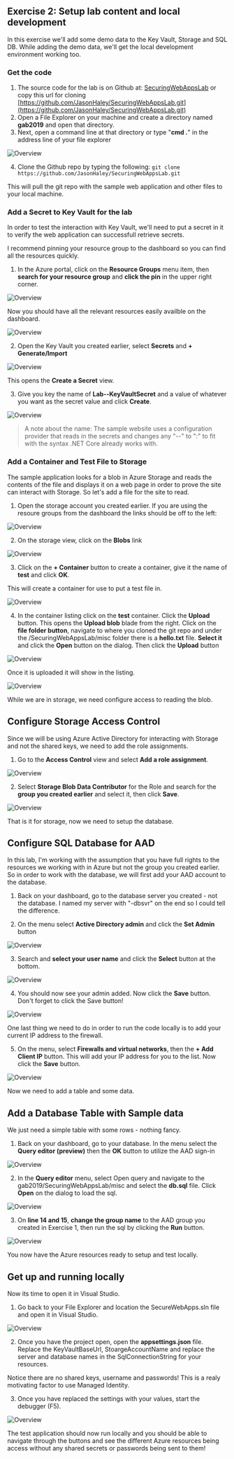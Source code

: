 ## Exercise 2: Setup lab content and local development
In this exercise we'll add some demo data to the Key Vault, Storage and SQL DB. While adding the demo data, we'll get the local development environment working too.

### Get the code
1. The source code for the lab is on Github at: [SecuringWebAppsLab](https://github.com/JasonHaley/SecuringWebAppsLab) or copy this url for cloning [https://github.com/JasonHaley/SecuringWebAppsLab.git](https://github.com/JasonHaley/SecuringWebAppsLab.git)
2. Open a File Explorer on your machine and create a directory named **gab2019** and open that directory.
3. Next, open a command line at that directory or type "**cmd .**" in the address line of your file explorer

![Overview](images/img17.png)

4. Clone the Github repo by typing the following:
`git clone https://github.com/JasonHaley/SecuringWebAppsLab.git`

This will pull the git repo with the sample web application and other files to your local machine.

### Add a Secret to Key Vault for the lab
In order to test the interaction with Key Vault, we'll need to put a secret in it to verify the web application can successfull retrieve secrets.

I recommend pinning your resource group to the dashboard so you can find all the resources quickly.

1. In the Azure portal, click on the **Resource Groups** menu item, then **search for your resource group** and **click the pin** in the upper right corner.

![Overview](images/img18.png)

Now you should have all the relevant resources easily availble on the dashboard.

![Overview](images/img19.png)

2. Open the Key Vault you created earlier, select **Secrets** and **+ Generate/Import**

![Overview](images/img20.png)

This opens the **Create a Secret** view.

3. Give you key the name of **Lab--KeyVaultSecret** and a value of whatever you want as the secret value and click **Create**.

![Overview](images/img21.png)

> A note about the name:
> The sample website uses a configuration provider that reads in the secrets and changes any "--" to ":" to fit with the syntax .NET Core already works with.

### Add a Container and Test File to Storage
The sample application looks for a blob in Azure Storage and reads the contents of the file and displays it on a web page in order to prove the site can interact with Storage. So let's add a file for the site to read.

1. Open the storage account you created earlier. If you are using the resoure groups from the dashboard the links should be off to the left:

![Overview](images/img22.png)

2. On the storage view, click on the **Blobs** link

![Overview](images/img23.png)

3. Click on the **+ Container** button to create a container, give it the name of **test** and click **OK**.

This will create a container for use to put a test file in.

![Overview](images/img24.png)

4. In the container listing click on the **test** container. Click the **Upload** button. This opens the **Upload blob** blade from the right. Click on the **file folder button**, navigate to where you cloned the git repo and under the /SecuringWebAppsLab/misc folder there is a **hello.txt** file. **Select it** and click the **Open** button on the dialog. Then click the **Upload** button

![Overview](images/img25.png)

Once it is uploaded it will show in the listing.

![Overview](images/img26.png)

While we are in storage, we need configure access to reading the blob.

## Configure Storage Access Control
Since we will be using Azure Active Directory for interacting with Storage and not the shared keys, we need to add the role assignments.

1. Go to the **Access Control** view and select **Add a role assignment**.

![Overview](images/img27.png)

2. Select **Storage Blob Data Contributor** for the Role and search for the **group you created earlier** and select it, then click **Save**.

![Overview](images/img28.png)

That is it for storage, now we need to setup the database.

## Configure SQL Database for AAD
In this lab, I'm working with the assumption that you have full rights to the resources we working with in Azure but not the group you created earlier. So in order to work with the database, we will first add your AAD account to the database.

1. Back on your dashboard, go to the database server you created - not the database. I named my server with "-dbsvr" on the end so I could tell the difference.

2. On the menu select **Active Directory admin** and click the **Set Admin** button

![Overview](images/img29.png)

3. Search and **select your user name** and click the **Select** button at the bottom.

![Overview](images/img30.png)

4. You should now see your admin added. Now click the **Save** button. Don't forget to click the Save button!

![Overview](images/img31.png)

One last thing we need to do in order to run the code locally is to add your current IP address to the firewall.

5. On the menu, select **Firewalls and virtual networks**, then the **+ Add Client IP** button. This will add your IP address for you to the list. Now click the **Save** button.

![Overview](images/img36.png)

Now we need to add a table and some data.

## Add a Database Table with Sample data
We just need a simple table with some rows - nothing fancy.

1. Back on your dashboard, go to your database. In the menu select the **Query editor (preview)** then the **OK** button to utilize the AAD sign-in

![Overview](images/img32.png)

2. In the **Query editor** menu, select Open query and navigate to the gab2019/SecuringWebAppsLab/misc and select the **db.sql** file. Click **Open** on the dialog to load the sql.

![Overview](images/img33.png)

3. On **line 14 and 15**, **change the group name** to the AAD group you created in Exercise 1, then run the sql by clicking the **Run** button.

![Overview](images/img34.png)

You now have the Azure resources ready to setup and test locally.

## Get up and running locally
Now its time to open it in Visual Studio.

1. Go back to your File Explorer and location the SecureWebApps.sln file and open it in Visual Studio.

![Overview](images/img35.png)

2. Once you have the project open, open the **appsettings.json** file.
Replace the KeyVaultBaseUrl, StoargeAccountName and replace the server and database names in the SqlConnectionString for your resources.

Notice there are no shared keys, username and passwords! This is a realy motivating factor to use Managed Identity.

3. Once you have replaced the settings with your values, start the debugger (F5).

![Overview](images/img35.png)

The test application should now run locally and you should be able to navigate through the buttons and see the different Azure resources being access without any shared secrets or passwords being sent to them!
